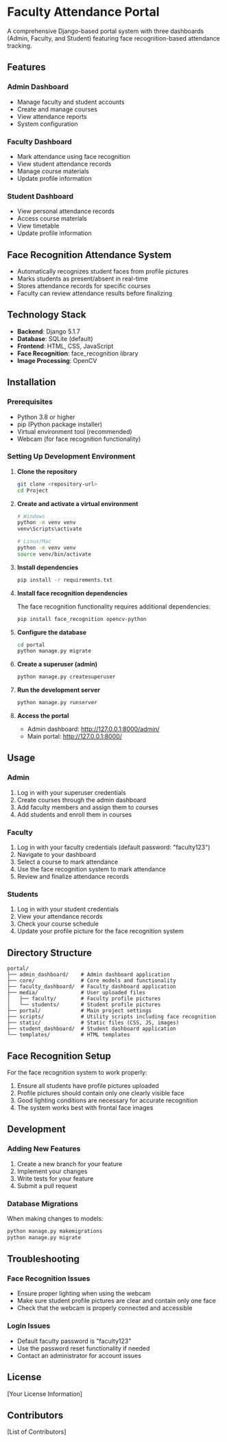 # Faculty Attendance Portal

A comprehensive Django-based portal system with three dashboards (Admin, Faculty, and Student) featuring face recognition-based attendance tracking.

## Features

### Admin Dashboard
- Manage faculty and student accounts
- Create and manage courses
- View attendance reports
- System configuration

### Faculty Dashboard
- Mark attendance using face recognition
- View student attendance records
- Manage course materials
- Update profile information

### Student Dashboard
- View personal attendance records
- Access course materials
- View timetable
- Update profile information

## Face Recognition Attendance System
- Automatically recognizes student faces from profile pictures
- Marks students as present/absent in real-time
- Stores attendance records for specific courses
- Faculty can review attendance results before finalizing

## Technology Stack

- **Backend**: Django 5.1.7
- **Database**: SQLite (default)
- **Frontend**: HTML, CSS, JavaScript
- **Face Recognition**: face_recognition library
- **Image Processing**: OpenCV

## Installation

### Prerequisites
- Python 3.8 or higher
- pip (Python package installer)
- Virtual environment tool (recommended)
- Webcam (for face recognition functionality)

### Setting Up Development Environment

1. **Clone the repository**
   ```bash
   git clone <repository-url>
   cd Project
   ```

2. **Create and activate a virtual environment**
   ```bash
   # Windows
   python -m venv venv
   venv\Scripts\activate
   
   # Linux/Mac
   python -m venv venv
   source venv/bin/activate
   ```

3. **Install dependencies**
   ```bash
   pip install -r requirements.txt
   ```

4. **Install face recognition dependencies**
   
   The face recognition functionality requires additional dependencies:
   ```bash
   pip install face_recognition opencv-python
   ```

5. **Configure the database**
   ```bash
   cd portal
   python manage.py migrate
   ```

6. **Create a superuser (admin)**
   ```bash
   python manage.py createsuperuser
   ```

7. **Run the development server**
   ```bash
   python manage.py runserver
   ```

8. **Access the portal**
   - Admin dashboard: http://127.0.0.1:8000/admin/
   - Main portal: http://127.0.0.1:8000/

## Usage

### Admin
1. Log in with your superuser credentials
2. Create courses through the admin dashboard
3. Add faculty members and assign them to courses
4. Add students and enroll them in courses

### Faculty
1. Log in with your faculty credentials (default password: "faculty123")
2. Navigate to your dashboard
3. Select a course to mark attendance
4. Use the face recognition system to mark attendance
5. Review and finalize attendance records

### Students
1. Log in with your student credentials
2. View your attendance records
3. Check your course schedule
4. Update your profile picture for the face recognition system

## Directory Structure

```
portal/
├── admin_dashboard/    # Admin dashboard application
├── core/               # Core models and functionality
├── faculty_dashboard/  # Faculty dashboard application
├── media/              # User uploaded files
│   ├── faculty/        # Faculty profile pictures
│   └── students/       # Student profile pictures
├── portal/             # Main project settings
├── scripts/            # Utility scripts including face recognition
├── static/             # Static files (CSS, JS, images)
├── student_dashboard/  # Student dashboard application
└── templates/          # HTML templates
```

## Face Recognition Setup

For the face recognition system to work properly:
1. Ensure all students have profile pictures uploaded
2. Profile pictures should contain only one clearly visible face
3. Good lighting conditions are necessary for accurate recognition
4. The system works best with frontal face images

## Development

### Adding New Features
1. Create a new branch for your feature
2. Implement your changes
3. Write tests for your feature
4. Submit a pull request

### Database Migrations
When making changes to models:
```bash
python manage.py makemigrations
python manage.py migrate
```

## Troubleshooting

### Face Recognition Issues
- Ensure proper lighting when using the webcam
- Make sure student profile pictures are clear and contain only one face
- Check that the webcam is properly connected and accessible

### Login Issues
- Default faculty password is "faculty123"
- Use the password reset functionality if needed
- Contact an administrator for account issues

## License

[Your License Information]

## Contributors

[List of Contributors]
